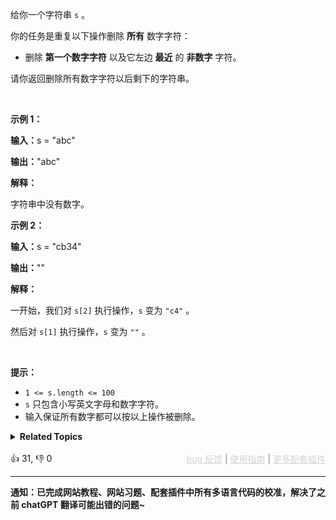 <p>给你一个字符串&nbsp;<code>s</code>&nbsp;。</p>

<p>你的任务是重复以下操作删除 <strong>所有</strong>&nbsp;数字字符：</p>

<ul> 
 <li>删除 <strong>第一个数字字符</strong>&nbsp;以及它左边 <strong>最近</strong>&nbsp;的 <strong>非数字</strong>&nbsp;字符。</li> 
</ul>

<p>请你返回删除所有数字字符以后剩下的字符串。</p>

<p>&nbsp;</p>

<p><strong class="example">示例 1：</strong></p>

<div class="example-block"> 
 <p><span class="example-io"><b>输入：</b>s = "abc"</span></p> 
</div>

<p><span class="example-io"><b>输出：</b>"abc"</span></p>

<p><strong>解释：</strong></p>

<p>字符串中没有数字。
 <!-- notionvc: ff07e34f-b1d6-41fb-9f83-5d0ba3c1ecde --></p>

<p><strong class="example">示例 2：</strong></p>

<div class="example-block"> 
 <p><span class="example-io"><b>输入：</b>s = "cb34"</span></p> 
</div>

<p><span class="example-io"><b>输出：</b>""</span></p>

<p><b>解释：</b></p>

<p>一开始，我们对&nbsp;<code>s[2]</code>&nbsp;执行操作，<code>s</code>&nbsp;变为&nbsp;<code>"c4"</code>&nbsp;。</p>

<p>然后对&nbsp;<code>s[1]</code>&nbsp;执行操作，<code>s</code>&nbsp;变为&nbsp;<code>""</code>&nbsp;。</p>

<p>&nbsp;</p>

<p><strong>提示：</strong></p>

<ul> 
 <li><code>1 &lt;= s.length &lt;= 100</code></li> 
 <li><code>s</code>&nbsp;只包含小写英文字母和数字字符。</li> 
 <li>输入保证所有数字都可以按以上操作被删除。</li> 
</ul>

<details><summary><strong>Related Topics</strong></summary>栈 | 字符串 | 模拟</details><br>

<div>👍 31, 👎 0<span style='float: right;'><span style='color: gray;'><a href='https://github.com/labuladong/fucking-algorithm/discussions/939' target='_blank' style='color: lightgray;text-decoration: underline;'>bug 反馈</a> | <a href='https://labuladong.online/algo/fname.html?fname=jb插件简介' target='_blank' style='color: lightgray;text-decoration: underline;'>使用指南</a> | <a href='https://labuladong.online/algo/images/others/%E5%85%A8%E5%AE%B6%E6%A1%B6.jpg' target='_blank' style='color: lightgray;text-decoration: underline;'>更多配套插件</a></span></span></div>

<div id="labuladong"><hr>

**通知：已完成网站教程、网站习题、配套插件中所有多语言代码的校准，解决了之前 chatGPT 翻译可能出错的问题~**

</div>



